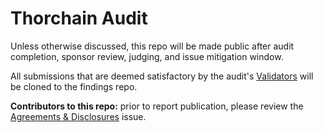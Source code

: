 # Thorchain Audit

Unless otherwise discussed, this repo will be made public after audit completion, sponsor review, judging, and issue mitigation window.

All submissions that are deemed satisfactory by the audit's [Validators](https://docs.code4rena.com/roles/certified-contributors/validators) will be cloned to the findings repo.

**Contributors to this repo:** prior to report publication, please review the [Agreements & Disclosures](https://github.com/code-423n4/2024-06-thorchain-validation/issues/1) issue.

